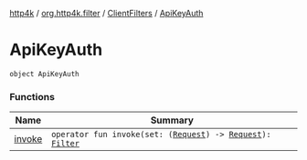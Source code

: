 [http4k](../../../index.md) / [org.http4k.filter](../../index.md) / [ClientFilters](../index.md) / [ApiKeyAuth](./index.md)

# ApiKeyAuth

`object ApiKeyAuth`

### Functions

| Name | Summary |
|---|---|
| [invoke](invoke.md) | `operator fun invoke(set: (`[`Request`](../../../org.http4k.core/-request/index.md)`) -> `[`Request`](../../../org.http4k.core/-request/index.md)`): `[`Filter`](../../../org.http4k.core/-filter.md) |
